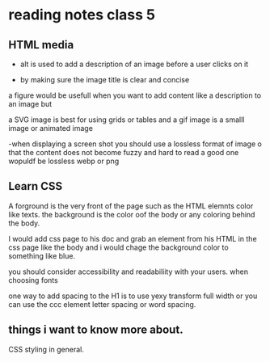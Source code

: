 # reading notes class 5

## HTML media

- alt is used to add a description of an image before a user clicks on it

- by making sure the image title is clear and concise

a figure would be usefull when you want to add content like a description to an image but

a SVG image is best for using grids or tables and a gif image is a smalll image or animated image

-when displaying a screen shot you should use a lossless format of image o that the content does not become fuzzy and hard to read a good one wopuldf be lossless webp or png

## Learn CSS

A forground is the very front of the page such as the HTML elemnts color like texts. the background is the color oof the body or any coloring behind the body.

I would add css page to his doc and grab an element from his HTML in the css page like the body and i would chage the background color to something like blue.

you should consider accessibility and readabiliity with your users. when choosing fonts

one way to add spacing to the H1 is to use yexy transform full width or you can use the ccc element letter spacing or word spacing.

## things i want to know more about.

CSS styling in general.